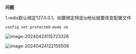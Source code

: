 **问题**

1.redis默认绑定127.0.0.1，如要绑定特定ip地址就要改变配置文件

`config set protected-mode no`



![image-20240424115723326](C:\Users\lll\AppData\Roaming\Typora\typora-user-images\image-20240424115723326.png)

![image-20240424122155508](C:\Users\lll\AppData\Roaming\Typora\typora-user-images\image-20240424122155508.png)



